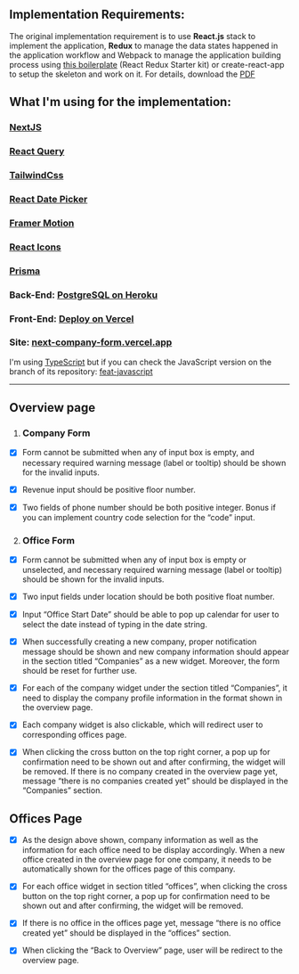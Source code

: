## **Implementation Requirements:**

The original implementation requirement is to use **React.js** stack to implement the application, **Redux** to manage the data states happened in the application workflow and Webpack to manage the application building process using [this boilerplate](https://github.com/davezuko/react-redux-starter-kit) (React Redux Starter kit) or create-react-app to setup the skeleton and work on it. For details, download the [PDF](https://drive.google.com/drive/folders/1h_JN0WRkO_LRJj6HscGtH02OJjMQpHsF?usp=sharing)

## **What I'm using for the implementation:**

### [NextJS](https://github.com/vercel/next.js)

### [React Query](https://github.com/tannerlinsley/react-query)

### [TailwindCss](https://github.com/tailwindlabs/tailwindcss)

### [React Date Picker](https://github.com/Hacker0x01/react-datepicker)

### [Framer Motion](https://github.com/framer/motion)

### [React Icons](https://github.com/react-icons/react-icons)

### [Prisma](https://github.com/prisma/prisma)

### Back-End: [PostgreSQL on Heroku](https://www.heroku.com/)

### Front-End: [Deploy on Vercel](https://vercel.com/)

### Site: [next-company-form.vercel.app](https://next-company-form.vercel.app)

I'm using [TypeScript](https://github.com/microsoft/TypeScript) but if you can check the JavaScript version on the branch of its repository: [feat-javascript](https://github.com/alfieqashwa/next-company-form/tree/feat-javascript)

---

## **Overview page**

1. ### **Company Form**

- [x] Form cannot be submitted when any of input box is empty, and necessary required warning message (label or tooltip) should be shown for the invalid inputs.

- [x] Revenue input should be positive floor number.
- [x] Two fields of phone number should be both positive integer. Bonus if you can implement country code selection for the “code” input.

2. ### **Office Form**

- [x] Form cannot be submitted when any of input box is empty or unselected, and necessary required warning message (label or tooltip) should be shown for the invalid inputs.
- [x] Two input fields under location should be both positive float number.
- [x] Input “Office Start Date” should be able to pop up calendar for user to select the date instead of typing in the date string.

- [x] When successfully creating a new company, proper notification message should be
      shown and new company information should appear in the section titled
      “Companies” as a new widget. Moreover, the form should be reset for further use.

- [x] For each of the company widget under the section titled “Companies”, it need to display the company profile information in the format shown in the overview page.

- [x] Each company widget is also clickable, which will redirect user to
      corresponding offices page.
- [x] When clicking the cross button on the top right corner, a pop up for
      confirmation need to be shown out and after confirming, the widget will be
      removed.
      If there is no company created in the overview page yet, message “there is no
      companies created yet” should be displayed in the “Companies” section.

## **Offices Page**

- [x] As the design above shown, company information as well as the information for
      each office need to be display accordingly. When a new office created in the
      overview page for one company, it needs to be automatically shown for the offices
      page of this company.

- [x] For each office widget in section titled “offices”, when clicking the cross button on
      the top right corner, a pop up for confirmation need to be shown out and after
      confirming, the widget will be removed.

- [x] If there is no office in the offices page yet, message “there is no office created yet”
      should be displayed in the “offices” section.

- [x] When clicking the “Back to Overview” page, user will be redirect to the overview
      page.

